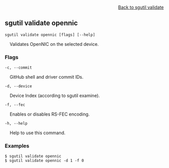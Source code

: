 <div id="readme" class="Box-body readme blob js-code-block-container">
<article class="markdown-body entry-content p-3 p-md-6" itemprop="text">
<p align="right">
<a href="https://github.com/fpgasystems/sgrt/blob/main/cli/manual/sgutil-validate.md#sg-validate">Back to sgutil validate</a>
</p>

## sgutil validate opennic

<code>sgutil validate opennic [flags] [--help]</code>
<p>
  &nbsp; &nbsp; Validates OpenNIC on the selected device.
</p>

### Flags
<code>-c, --commit <string></code>
<p>
  &nbsp; &nbsp; GitHub shell and driver commit IDs.
</p>

<code>-d, --device <string></code>
<p>
  &nbsp; &nbsp; Device Index (according to sgutil examine).
</p>

<code>-f, --fec <string></code>
<p>
  &nbsp; &nbsp; Enables or disables RS-FEC encoding.
</p>

<code>-h, --help <string></code>
<p>
  &nbsp; &nbsp; Help to use this command.
</p>

### Examples
```
$ sgutil validate opennic
$ sgutil validate opennic -d 1 -f 0
```